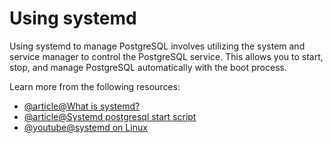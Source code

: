 # Using systemd

Using systemd to manage PostgreSQL involves utilizing the system and service manager to control the PostgreSQL service. This allows you to start, stop, and manage PostgreSQL automatically with the boot process.

Learn more from the following resources:

- [@article@What is systemd?](https://www.digitalocean.com/community/tutorials/what-is-systemd)
- [@article@Systemd postgresql start script](https://unix.stackexchange.com/questions/220362/systemd-postgresql-start-script)
- [@youtube@systemd on Linux](https://www.youtube.com/watch?v=N1vgvhiyq0E)